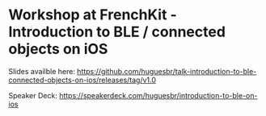 # Workshop at FrenchKit - Introduction to BLE / connected objects on iOS

Slides availble here: https://github.com/huguesbr/talk-introduction-to-ble-connected-objects-on-ios/releases/tag/v1.0

Speaker Deck: https://speakerdeck.com/huguesbr/introduction-to-ble-on-ios
